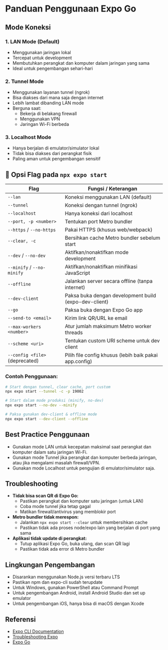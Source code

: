 # Panduan Penggunaan Expo Go

## Mode Koneksi

### 1. LAN Mode (Default)
- Menggunakan jaringan lokal
- Tercepat untuk development
- Membutuhkan perangkat dan komputer dalam jaringan yang sama
- Ideal untuk pengembangan sehari-hari

### 2. Tunnel Mode
- Menggunakan layanan tunnel (ngrok)
- Bisa diakses dari mana saja dengan internet
- Lebih lambat dibanding LAN mode
- Berguna saat:
  - Bekerja di belakang firewall
  - Menggunakan VPN
  - Jaringan Wi-Fi berbeda

### 3. Localhost Mode
- Hanya berjalan di emulator/simulator lokal
- Tidak bisa diakses dari perangkat fisik
- Paling aman untuk pengembangan sensitif

## 🚀 Opsi Flag pada `npx expo start`

| Flag                                   | Fungsi / Keterangan                                    |
|-----------------------------------------|--------------------------------------------------------|
| `--lan`                                | Koneksi menggunakan LAN (default)                      |
| `--tunnel`                             | Koneksi dengan tunnel (ngrok)                          |
| `--localhost`                          | Hanya koneksi dari localhost                           |
| `--port, -p <number>`                  | Tentukan port Metro bundler                            |
| `--https` / `--no-https`               | Pakai HTTPS (khusus web/webpack)                       |
| `--clear, -c`                          | Bersihkan cache Metro bundler sebelum start            |
| `--dev` / `--no-dev`                   | Aktifkan/nonaktifkan mode development                  |
| `--minify` / `--no-minify`             | Aktifkan/nonaktifkan minifikasi JavaScript             |
| `--offline`                            | Jalankan server secara offline (tanpa internet)        |
| `--dev-client`                         | Paksa buka dengan development build (expo-dev-client)  |
| `--go`                                 | Paksa buka dengan Expo Go app                          |
| `--send-to <email>`                    | Kirim link QR/URL ke email                             |
| `--max-workers <number>`               | Atur jumlah maksimum Metro worker threads              |
| `--scheme <uri>`                       | Tentukan custom URI scheme untuk dev client            |
| `--config <file>` (deprecated)         | Pilih file config khusus (lebih baik pakai app.config) |

### Contoh Penggunaan:

```bash
# Start dengan tunnel, clear cache, port custom
npx expo start --tunnel -c -p 19002

# Start dalam mode produksi (minify, no-dev)
npx expo start --no-dev --minify

# Paksa gunakan dev-client & offline mode
npx expo start --dev-client --offline
```

## Best Practice Penggunaan

- Gunakan mode LAN untuk kecepatan maksimal saat perangkat dan komputer dalam satu jaringan Wi-Fi.
- Gunakan mode Tunnel jika perangkat dan komputer berbeda jaringan, atau jika mengalami masalah firewall/VPN.
- Gunakan mode Localhost untuk pengujian di emulator/simulator saja.

## Troubleshooting

- **Tidak bisa scan QR di Expo Go:**
  - Pastikan perangkat dan komputer satu jaringan (untuk LAN)
  - Coba mode tunnel jika tetap gagal
  - Matikan firewall/antivirus yang memblokir port
- **Metro bundler tidak merespon:**
  - Jalankan `npx expo start --clear` untuk membersihkan cache
  - Pastikan tidak ada proses node/expo lain yang berjalan di port yang sama
- **Aplikasi tidak update di perangkat:**
  - Tutup aplikasi Expo Go, buka ulang, dan scan QR lagi
  - Pastikan tidak ada error di Metro bundler

## Lingkungan Pengembangan

- Disarankan menggunakan Node.js versi terbaru LTS
- Pastikan npm dan expo-cli sudah terupdate
- Untuk Windows, gunakan PowerShell atau Command Prompt
- Untuk pengembangan Android, install Android Studio dan set up emulator
- Untuk pengembangan iOS, hanya bisa di macOS dengan Xcode

## Referensi
- [Expo CLI Documentation](https://docs.expo.dev/workflow/expo-cli/)
- [Troubleshooting Expo](https://docs.expo.dev/troubleshooting/common-issues/)
- [Expo Go](https://expo.dev/client)
